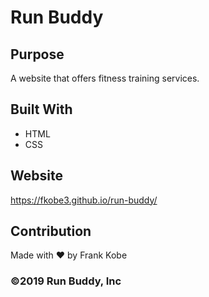 # Run Buddy

## Purpose
A website that offers fitness training services.

## Built With
* HTML
* CSS

## Website
https://fkobe3.github.io/run-buddy/

## Contribution
Made with ❤️ by Frank Kobe

### ©️2019 Run Buddy, Inc
